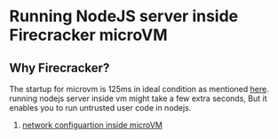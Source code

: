 # Running NodeJS server inside Firecracker microVM

## Why Firecracker?
The startup for microvm is 125ms in ideal condition as mentioned [here](https://firecracker-microvm.github.io/). running nodejs server inside vm might take a few extra seconds, But it enables you to run untrusted user code in nodejs.

1. [network configuartion inside microVM](https://github.com/deepak6446/nodejs_in_firecracker/tree/master/network_config_inside_vm)
